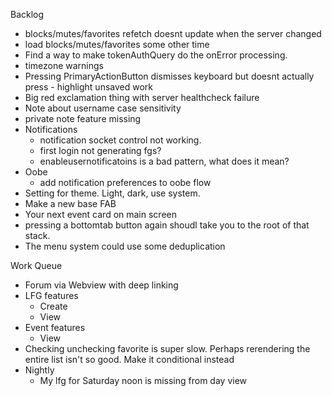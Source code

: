 Backlog
* blocks/mutes/favorites refetch doesnt update when the server changed
* load blocks/mutes/favorites some other time
* Find a way to make tokenAuthQuery do the onError processing.
* timezone warnings
* Pressing PrimaryActionButton dismisses keyboard but doesnt actually press - highlight unsaved work
* Big red exclamation thing with server healthcheck failure
* Note about username case sensitivity
* private note feature missing
* Notifications
  * notification socket control not working.
  * first login not generating fgs?
  * enableusernotificatoins is a bad pattern, what does it mean?
* Oobe
  * add notification preferences to oobe flow
* Setting for theme. Light, dark, use system.
* Make a new base FAB
* Your next event card on main screen
* pressing a bottomtab button again shoudl take you to the root of that stack.
* The menu system could use some deduplication

Work Queue
* Forum via Webview with deep linking
* LFG features
  * Create
  * View
* Event features
  * View
* Checking unchecking favorite is super slow. Perhaps rerendering the entire list isn't so good. Make it conditional instead
* Nightly
  * My lfg for Saturday noon is missing from day view
